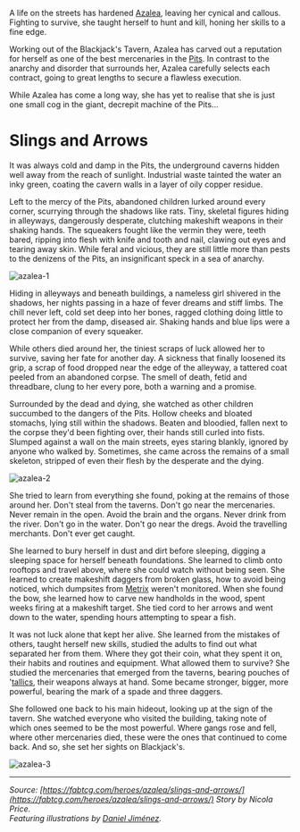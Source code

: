A life on the streets has hardened [Azalea](../../heroes-of-rathe/azalea-about.md), leaving her cynical and callous. Fighting to survive, she taught herself to hunt and kill, honing her skills to a fine edge.

Working out of the Blackjack's Tavern, Azalea has carved out a reputation for herself as one of the best mercenaries in the [Pits](../../world-of-rathe/pits/pits.md). In contrast to the anarchy and disorder that surrounds her, Azalea carefully selects each contract, going to great lengths to secure a flawless execution.

While Azalea has come a long way, she has yet to realise that she is just one small cog in the giant, decrepit machine of the Pits...

# Slings and Arrows

It was always cold and damp in the Pits, the underground caverns hidden well away from the reach of sunlight. Industrial waste tainted the water an inky green, coating the cavern walls in a layer of oily copper residue.

Left to the mercy of the Pits, abandoned children lurked around every corner, scurrying through the shadows like rats. Tiny, skeletal figures hiding in alleyways, dangerously desperate, clutching makeshift weapons in their shaking hands. The squeakers fought like the vermin they were, teeth bared, ripping into flesh with knife and tooth and nail, clawing out eyes and tearing away skin. While feral and vicious, they are still little more than pests to the denizens of the Pits, an insignificant speck in a sea of anarchy.

<img src="https://d2hl7maqck52px.cloudfront.net/main-story/02-arcane-rising/azalea-1.webp" alt="azalea-1" class="center">

Hiding in alleyways and beneath buildings, a nameless girl shivered in the shadows, her nights passing in a haze of fever dreams and stiff limbs. The chill never left, cold set deep into her bones, ragged clothing doing little to protect her from the damp, diseased air. Shaking hands and blue lips were a close companion of every squeaker.

While others died around her, the tiniest scraps of luck allowed her to survive, saving her fate for another day. A sickness that finally loosened its grip, a scrap of food dropped near the edge of the alleyway, a tattered coat peeled from an abandoned corpse. The smell of death, fetid and threadbare, clung to her every pore, both a warning and a promise.

Surrounded by the dead and dying, she watched as other children succumbed to the dangers of the Pits. Hollow cheeks and bloated stomachs, lying still within the shadows. Beaten and bloodied, fallen next to the corpse they'd been fighting over, their hands still curled into fists. Slumped against a wall on the main streets, eyes staring blankly, ignored by anyone who walked by. Sometimes, she came across the remains of a small skeleton, stripped of even their flesh by the desperate and the dying.

<img src="https://d2hl7maqck52px.cloudfront.net/main-story/02-arcane-rising/azalea-2.webp" alt="azalea-2" class="center">

She tried to learn from everything she found, poking at the remains of those around her. Don't steal from the taverns. Don't go near the mercenaries. Never remain in the open. Avoid the brain and the organs. Never drink from the river. Don't go in the water. Don't go near the dregs. Avoid the travelling merchants. Don't ever get caught.

She learned to bury herself in dust and dirt before sleeping, digging a sleeping space for herself beneath foundations. She learned to climb onto rooftops and travel above, where she could watch without being seen. She learned to create makeshift daggers from broken glass, how to avoid being noticed, which dumpsites from [Metrix](../../world-of-rathe/metrix/metrix.md) weren't monitored. When she found the bow, she learned how to carve new handholds in the wood, spent weeks firing at a makeshift target. She tied cord to her arrows and went down to the water, spending hours attempting to spear a fish.

It was not luck alone that kept her alive. She learned from the mistakes of others, taught herself new skills, studied the adults to find out what separated her from them. Where they got their coin, what they spent it on, their habits and routines and equipment. What allowed them to survive? She studied the mercenaries that emerged from the taverns, bearing pouches of '[tallics](~tallics), their weapons always at hand. Some became stronger, bigger, more powerful, bearing the mark of a spade and three daggers.

She followed one back to his main hideout, looking up at the sign of the tavern. She watched everyone who visited the building, taking note of which ones seemed to be the most powerful. Where gangs rose and fell, where other mercenaries died, these were the ones that continued to come back. And so, she set her sights on Blackjack's.

<img src="https://d2hl7maqck52px.cloudfront.net/main-story/02-arcane-rising/azalea-3.webp" alt="azalea-3" class="center">


---

_Source: [https://fabtcg.com/heroes/azalea/slings-and-arrows/](https://fabtcg.com/heroes/azalea/slings-and-arrows/)_
_Story by Nicola Price._<br>
_Featuring illustrations by [Daniel Jiménez](https://www.artstation.com/danieljimenez)._
